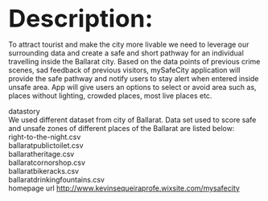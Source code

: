 <!DOCTYPE html>
<html>
<head>
  	<meta http-equiv="Content-Type" content="text/html; charset=utf-8">
	
</head>
<body>
<b>	<font size="30"> Description:  </font></b> <br> 
	 
To attract tourist and make the city more livable we need to leverage our surrounding data and create a safe and short pathway for an individual travelling inside the Ballarat city. Based on the data points of previous crime scenes, sad feedback of previous visitors, mySafeCity application will provide the safe pathway and notify users to stay alert when entered inside unsafe area. App will give users an options to select or avoid area such as, places without lighting, crowded places, most live places etc.

datastory
<br>
We used different dataset from city of Ballarat. Data set used to score safe and unsafe zones of different places of the Ballarat are listed below:
<br>
right-to-the-night.csv
<br>
ballaratpublictoilet.csv
<br>
ballaratheritage.csv
<br>
ballaratcornorshop.csv
<br>
ballaratbikeracks.csv
<br>
ballaratdrinkingfountains.csv
<br>
homepage url
http://www.kevinsequeiraprofe.wixsite.com/mysafecity
  </body>
</html>

